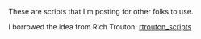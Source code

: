 These are scripts that I'm posting for other folks to use. 

I borrowed the idea from Rich Trouton: [rtrouton_scripts](https://github.com/rtrouton/rtrouton_scripts/)
